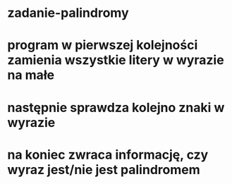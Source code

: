 # zadanie-palindromy
# program w pierwszej kolejności zamienia wszystkie litery w wyrazie na małe
# następnie sprawdza kolejno znaki w wyrazie
# na koniec zwraca informację, czy wyraz jest/nie jest palindromem
